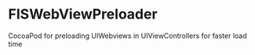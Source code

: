FISWebViewPreloader
===================

CocoaPod for preloading UIWebviews in UIViewControllers for faster load time
